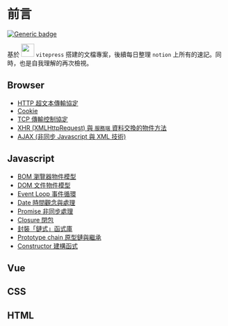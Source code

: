 # 前言

[![Generic badge](https://img.shields.io/badge/since-2021/11/08-blue.svg)](https://shields.io/)

基於 <img width="30" src="https://camo.githubusercontent.com/61e102d7c605ff91efedb9d7e47c1c4a07cef59d3e1da202fd74f4772122ca4e/68747470733a2f2f766974656a732e6465762f6c6f676f2e737667"> `vitepress` 搭建的文檔專案，後續每日整理 `notion` 上所有的速記。同時，也是自我理解的再次檢視。

## Browser

- [HTTP 超文本傳輸協定](/Browser/http)
- [Cookie](/Browser/cookie)
- [TCP 傳輸控制協定](/Browser/tcp)
- [XHR (XMLHttpRequest) 與 `服務端` 資料交換的物件方法](/Browser/xhr)
- [AJAX (非同步 Javascript 與 XML 技術)](/Browser/ajax)

## Javascript

- [BOM 瀏覽器物件模型](/Javascript/bom)
- [DOM 文件物件模型](/Javascript/dom)
- [Event Loop 事件循環](/Javascript/eventLoop)
- [Date 時間觀念與處理](/Javascript/date)
- [Promise 非同步處理](/Javascript/promise)
- [Closure 閉包](/Javascript/closure)
- [封裝「鏈式」函式庫](/Javascript/chain)
- [Prototype chain 原型鏈與繼承](/Javascript/prototype)
- [Constructor 建構函式](/Javascript/constructor)

## Vue

## CSS

## HTML
